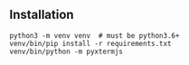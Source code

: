## Installation

```
python3 -m venv venv  # must be python3.6+
venv/bin/pip install -r requirements.txt
venv/bin/python -m pyxtermjs
```
